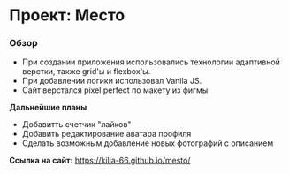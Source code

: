 # Проект: Место

### Обзор

* При создании приложения использовались технологии адаптивной верстки, также grid'ы и flexbox'ы. 
* При добавлении логики использовал Vanila JS. 
* Сайт верстался pixel perfect по макету из фигмы 



**Дальнейшие планы**

* Добавитть счетчик "лайков" 
* Добавить редактирование аватара профиля
* Сделать возможным добавление новых фотографий с описанием 

**Ссылка на сайт:** https://killa-66.github.io/mesto/